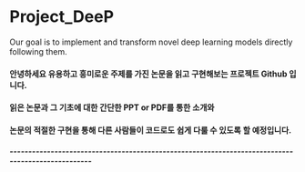 # Project_DeeP
Our goal is to implement and transform novel deep learning models directly following them.


#### 안녕하세요 유용하고 흥미로운 주제를 가진 논문을 읽고 구현해보는 프로젝트 Github 입니다.
#### 읽은 논문과 그 기초에 대한 간단한 PPT or PDF를 통한 소개와 
#### 논문의 적절한 구현을 통해 다른 사람들이 코드로도 쉽게 다룰 수 있도록 할 예정입니다.

##### --------------------------------------------------------------------------------------------------
